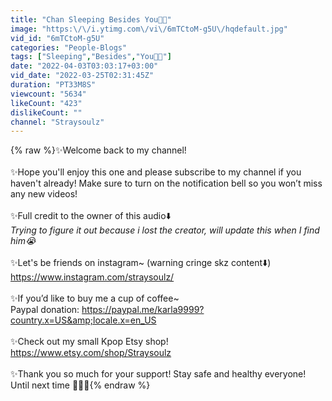 ```yaml
---
title: "Chan Sleeping Besides You🌙🐺"
image: "https:\/\/i.ytimg.com\/vi\/6mTCtoM-g5U\/hqdefault.jpg"
vid_id: "6mTCtoM-g5U"
categories: "People-Blogs"
tags: ["Sleeping","Besides","You🌙🐺"]
date: "2022-04-03T03:03:17+03:00"
vid_date: "2022-03-25T02:31:45Z"
duration: "PT33M8S"
viewcount: "5634"
likeCount: "423"
dislikeCount: ""
channel: "Straysoulz"
---
```

{% raw %}✨Welcome back to my channel! <br /><br />✨Hope you'll enjoy this one and please subscribe to my channel if you haven't already! Make sure to turn on the notification bell so you won’t miss any new videos!<br /><br />✨Full credit to the owner of this audio⬇️<br />*Trying to figure it out because i lost the creator, will update this when I find him😭*<br /><br />✨Let's be friends on instagram~ (warning cringe skz content⬇️)<br /><a rel="nofollow" target="blank" href="https://www.instagram.com/straysoulz/">https://www.instagram.com/straysoulz/</a><br /><br />✨If you’d like to buy me a cup of coffee~<br />Paypal donation: <a rel="nofollow" target="blank" href="https://paypal.me/karla9999?country.x=US&amp;locale.x=en_US">https://paypal.me/karla9999?country.x=US&amp;locale.x=en_US</a><br /><br />✨Check out my small Kpop Etsy shop! <br /><a rel="nofollow" target="blank" href="https://www.etsy.com/shop/Straysoulz">https://www.etsy.com/shop/Straysoulz</a><br /><br />✨Thank you so much for your support! Stay safe and healthy everyone! Until next time 🧚🏻‍♂️{% endraw %}
